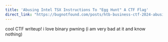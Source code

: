 ```yaml
---
title: 'Abusing Intel TSX Instructions To "Egg Hunt" A CTF Flag'
direct_link: "https://bugnotfound.com/posts/htb-business-ctf-2024-abusing-intel-tsx-to-solve-a-sandbox-challenge/"
---
```


cool CTF writeup! i love binary pwning (i am very bad at it and know nothing)
